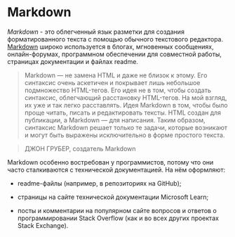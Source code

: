 # Markdown 
_Markdown_ - это облегченный язык разметки для создания форматированного текста с помощью обычного текстового редактора. 
[Markdown](https://docs.github.com/ru/get-started/writing-on-github/getting-started-with-writing-and-formatting-on-github/basic-writing-and-formatting-syntax) широко используется в блогах, мгновенных сообщениях, онлайн-форумах, программном обеспечении для совместной работы, страницах документации и файлах readme.
> Markdown — не замена HTML и даже не близок к этому. Его синтаксис очень аскетичен и покрывает лишь небольшое подмножество HTML-тегов. Его идея не в том, чтобы создать синтаксис, облегчающий расстановку HTML-тегов. На мой взгляд, их уже и так легко расставлять. Идея Markdown в том, чтобы было проще читать, писать и редактировать тексты. HTML создан для публикации, а Markdown — для написания. Таким образом, синтаксис Markdown решает только те задачи, которые возникают и могут быть выражены исключительно в форме простого текста.

> ДЖОН ГРУБЕР,
> создатель Markdown

Markdown особенно востребован у программистов, потому что они часто сталкиваются с технической документацией. На нём оформляют:

* readme-файлы (например, в репозиториях на GitHub);
+ страницы на сайте технической документации Microsoft Learn;
- посты и комментарии на популярном сайте вопросов и ответов о программировании Stack Overflow (как и во всех других проектах Stack Exchange).
